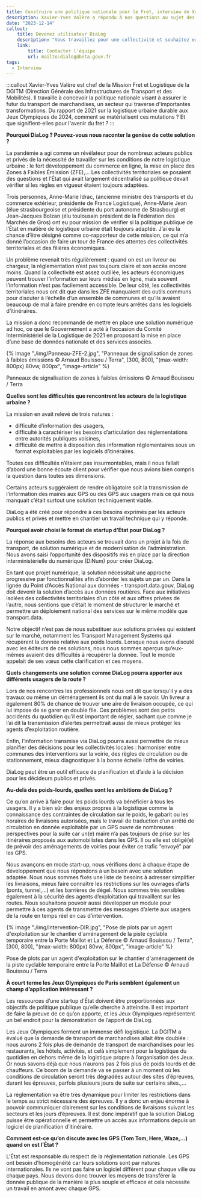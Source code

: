 ```yaml
---
title: Construire une politique nationale pour le Fret, interview de Xavier-Yves Valère
description: Xavier-Yves Valère a répondu à nos questions au sujet des transformations du secteur du transport de marchandises, de numérique et du projet DiaLog.
date: "2023-12-14"
callout:
    title: Devenez utilisateur DiaLog
    description: "Vous travaillez pour une collectivité et souhaitez expérimenter DiaLog ? Vous souhaitez pouvoir utiliser les données DiaLog pour vos besoins opérationnels ou dans un service numérique tiers ? Envoyez-nous un mail et nous vous recontacterons au plus vite."
    link:
        title: Contacter l'équipe
        url: mailto:dialog@beta.gouv.fr
tags:
  - Interview
---
```

    
:::callout
Xavier-Yves Valère est chef de la Mission Fret et Logistique de la DGITM (Direction Générale des Infrastructures de Transport et des Mobilités). Il travaille à concevoir la politique nationale visant à assurer le futur du transport de marchandises, un secteur qui traverse d'importantes transformations. Du rapport de 2021 sur la logistique urbaine durable aux Jeux Olympiques de 2024, comment se matérialisent ces mutations ? Et que signifient-elles pour l'avenir du fret ?
:::

<div class="contenu-article">

**Pourquoi DiaLog ? Pouvez-vous nous raconter la genèse de cette solution ?**

La pandémie a agi comme un révélateur pour de nombreux acteurs publics et privés de la nécessité de travailler sur les conditions de notre logistique urbaine : le fort développement du commerce en ligne, la mise en place des Zones à Faibles Émission (ZFE),... Les collectivités territoriales se posaient des questions et l’État qui avait largement décentralisé sa politique devait vérifier si les règles en vigueur étaient toujours adaptées. 

Trois personnes, Anne-Marie Idrac, (ancienne ministre des transports et du commerce extérieur, présidente de France Logistique), Anne-Marie Jean (élue strasbourgeoise et présidente du port autonome de Strasbourg) et Jean-Jacques Bolzan (élu toulousain président de la Fédération des Marchés de Gros) ont eu pour mission de vérifier si la politique publique de l’État en matière de logistique urbaine était toujours adaptée. J’ai eu la chance d’être désigné comme co-rapporteur de cette mission, ce qui m’a donné l’occasion de faire un tour de France des attentes des collectivités territoriales et des filières économiques.

Un problème revenait très régulièrement : quand on est un livreur ou chargeur, la réglementation n’est pas toujours claire et son accès encore moins. Quand la collectivité est assez outillée, les acteurs économiques peuvent trouver l’information sur leurs médias en ligne, mais souvent l’information n’est pas facilement accessible. De leur côté, les collectivités territoriales nous ont dit que dans les ZFE manquaient des outils communs pour discuter à l’échelle d’un ensemble de communes et qu’ils avaient beaucoup de mal à faire prendre en compte leurs arrêtés dans les logiciels d’itinéraires.

La mission a donc recommandé de mettre en place une solution numérique ad hoc, ce que le Gouvernement a acté à l’occasion du Comité Interministériel de la Logistique de 2021 en proposant la mise en place d’une base de données nationale et des services associés.

{% image "./img/Panneau-ZFE-2.jpg", "Panneaux de signalisation de zones à faibles émissions © Arnaud Bouissou / Terra", [300, 800], "(max-width: 800px) 80vw, 800px", "image-article" %}

<div class="legende-article">Panneaux de signalisation de zones à faibles émissions © Arnaud Bouissou / Terra</div>

**Quelles sont les difficultés que rencontrent les acteurs de la logistique urbaine ?**

La mission en avait relevé de trois natures : 

- difficulté d’information des usagers, 
- difficulté à caractériser les besoins d’articulation des réglementations entre autorités publiques voisines, 
- difficulté de mettre à disposition des information réglementaires sous un format exploitables par les logiciels d’itinéraires.

Toutes ces difficultés n’étaient pas insurmontables, mais il nous fallait d’abord une bonne écoute client pour vérifier que nous avions bien compris la question dans toutes ses dimensions.

Certains acteurs suggéraient de rendre obligatoire soit la transmission de l’information des maires aux GPS ou des GPS aux usagers mais ce qui nous manquait c’était surtout une solution techniquement viable.

DiaLog a été créé pour répondre à ces besoins exprimés par les acteurs publics et privés et mettre en chantier un travail technique qui y réponde. 

**Pourquoi avoir choisi le format de startup d’État pour DiaLog ?**

La réponse aux besoins des acteurs se trouvait dans un projet à la fois de transport, de solution numérique et de modernisation de l’administration. Nous avons saisi l’opportunité des dispositifs mis en place par la direction interministérielle du numérique (DiNum) pour créer DiaLog.

En tant que projet numérique, la solution nécessitait une approche progressive par fonctionnalités afin d’aborder les sujets un par un. Dans la lignée du Point d’Accès National aux données - transport.data.gouv, DiaLog doit devenir la solution d’accès aux données routières. Face aux initiatives isolées des collectivités territoriales d’un côté et aux offres privées de l’autre, nous sentions que c’était le moment de structurer le marché et permettre un déploiement national des services sur le même modèle que transport.data.

Notre objectif n’est pas de nous substituer aux solutions privées qui existent sur le marché, notamment les Transport Management Systems qui récupèrent la donnée relative aux poids lourds. Lorsque nous avons discuté avec les éditeurs de ces solutions, nous nous sommes aperçus qu’eux-mêmes avaient des difficultés à récupérer la donnée. Tout le monde appelait de ses vœux cette clarification et ces moyens.

**Quels changements une solution comme DiaLog pourra apporter aux différents usagers de la route ?**

Lors de nos rencontres les professionnels nous ont dit que lorsqu’il y a des travaux ou même un déménagement ils ont du mal à le savoir. Un livreur a également 80% de chance de trouver une aire de livraison occupée, ce qui lui impose de se garer en double file. Ces problèmes sont des petits accidents du quotidien qu’il est important de régler, sachant que comme je l’ai dit la transmission d’alertes permettrait aussi de mieux protéger les agents d’exploitation routière.

Enfin, l’information transmise via DiaLog pourra aussi permettre de mieux planifier des décisions pour les collectivités locales : harmoniser entre communes des interventions sur la voirie, des règles de circulation ou de stationnement, mieux diagnostiquer à la bonne échelle l’offre de voiries.

DiaLog peut être un outil efficace de planification et d’aide à la décision pour les décideurs publics et privés.

**Au-delà des poids-lourds, quelles sont les ambitions de DiaLog ?**

Ce qu’on arrive à faire pour les poids lourds va bénéficier à tous les usagers. Il y a bien sûr des enjeux propres à la logistique comme la connaissance des contraintes de circulation sur le poids, le gabarit ou les horaires de livraisons autorisées, mais le travail de traduction d’un arrêté de circulation en donnée exploitable par un GPS ouvre de nombreuses perspectives pour la suite car un(e) maire n’a pas toujours de prise sur les itinéraires proposés aux automobilistes dans les GPS. Il ou elle est obligé(e) de prévoir des aménagements de voiries pour éviter ce trafic “envoyé” par les GPS.

Nous avançons en mode start-up, nous vérifions donc à chaque étape de développement que nous répondons à un besoin avec une solution adaptée. Nous nous sommes fixés une liste de besoins à adresser  simplifier les livraisons, mieux faire connaître les restrictions sur les ouvrages d’arts (ponts, tunnel,...) et les barrières de dégel. Nous sommes très sensibles également à la sécurité des agents d’exploitation qui travaillent sur les routes. Nous souhaitons pouvoir aussi développer un module pour permettre à ces agents de transmettre des messages d’alerte aux usagers de la route en temps réel en cas d’intervention.

{% image "./img/Intervention-DIR.jpg", "Pose de plots par un agent d'exploitation sur le chantier d'aménagement de la piste cyclable temporaire entre la Porte Maillot et La Défense © Arnaud Bouissou / Terra", [300, 800], "(max-width: 800px) 80vw, 800px", "image-article" %}

<div class="legende-article">Pose de plots par un agent d'exploitation sur le chantier d'aménagement de la piste cyclable temporaire entre la Porte Maillot et La Défense © Arnaud Bouissou / Terra</div>


**À court terme les Jeux Olympiques de Paris semblent également un champ d’application intéressant ?**

Les ressources d’une startup d’État doivent être proportionnées aux objectifs de politique publique qu’elle cherche à atteindre. Il est important de faire la preuve de ce qu’on apporte, et les Jeux Olympiques représentent un bel endroit pour la démonstration de l’apport de DiaLog.

Les Jeux Olympiques forment un immense défi logistique. La DGITM a évalué que la demande de transport de marchandises allait être doublée : nous aurons 2 fois plus de demande de transport de marchandises pour les restaurants, les hôtels, activités, et celà simplement pour la logistique du quotidien en dehors même de la logistique propre à l’organisation des Jeux. Or nous savons déjà que nous n’aurons pas 2 fois plus de poids lourds et de chauffeurs. Ce boom de la demande va se passer à un moment où les conditions de circulation seront très dégradées autour des sites d’épreuves, durant les épreuves, parfois plusieurs jours de suite sur certains sites.,... 

La réglementation va être très dynamique pour limiter les restrictions dans le temps au strict nécessaire des épreuves. Il y a donc un enjeu énorme à pouvoir communiquer clairement sur les conditions de livraisons suivant les secteurs et les jours d’épreuves. Il est donc impératif que la solution DiaLog puisse être opérationnelle et permettre un accès aux informations depuis un logiciel de planification d’itinéraire.

**Comment est-ce qu’on discute avec les GPS (Tom Tom, Here, Waze,...) quand on est l’État ?**

L’État est responsable du respect de la réglementation nationale. Les GPS ont besoin d’homogénéité car leurs solutions sont par natures internationales. Ils ne vont pas faire un logiciel différent pour chaque ville ou chaque pays. Nous devons donc trouver les moyens de transférer la donnée publique de la manière la plus souple et efficace et cela nécessite un travail en amont avec chaque GPS. 

</div>